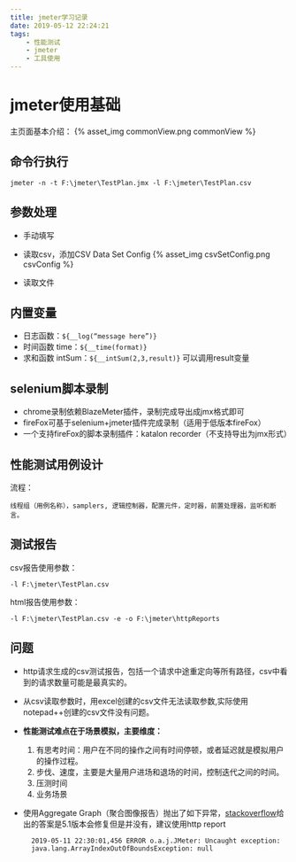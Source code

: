 ```yaml
---
title: jmeter学习记录
date: 2019-05-12 22:24:21
tags:
    - 性能测试
    - jmeter
    - 工具使用
---
```


# jmeter使用基础
主页面基本介绍：
{% asset_img commonView.png commonView %}

## 命令行执行

    jmeter -n -t F:\jmeter\TestPlan.jmx -l F:\jmeter\TestPlan.csv

## 参数处理
* 手动填写
* 读取csv，添加CSV Data Set Config 
{% asset_img csvSetConfig.png csvConfig %}

* 读取文件

## 内置变量
- 日志函数：`${__log(“message here”)}`
- 时间函数 time：`${__time(format)}`
- 求和函数 intSum：`${__intSum(2,3,result)}` 可以调用result变量

## selenium脚本录制
* chrome录制依赖BlazeMeter插件，录制完成导出成jmx格式即可
* fireFox可基于selenium+jmeter插件完成录制（适用于低版本fireFox）
* 一个支持fireFox的脚本录制插件：katalon recorder（不支持导出为jmx形式）

## 性能测试用例设计
流程：

    线程组（用例名称），samplers, 逻辑控制器，配置元件，定时器，前置处理器，监听和断言。

## 测试报告
csv报告使用参数：

    -l F:\jmeter\TestPlan.csv
html报告使用参数：

    -l F:\jmeter\TestPlan.csv -e -o F:\jmeter\httpReports



## 问题
- http请求生成的csv测试报告，包括一个请求中途重定向等所有路径，csv中看到的请求数量可能是最真实的。
- 从csv读取参数时，用excel创建的csv文件无法读取参数,实际使用notepad++创建的csv文件没有问题。
- **性能测试难点在于场景模拟，主要维度：**
    1. 有思考时间：用户在不同的操作之间有时间停顿，或者延迟就是模拟用户的操作过程。
    2. 步伐、速度，主要是大量用户进场和退场的时间，控制迭代之间的时间。
    3. 压测时间
    4. 业务场景
- 使用Aggregate Graph（聚合图像报告）抛出了如下异常，[stackoverflow][]给出的答案是5.1版本会修复但是并没有，建议使用http report
    
        2019-05-11 22:30:01,456 ERROR o.a.j.JMeter: Uncaught exception: 
        java.lang.ArrayIndexOutOfBoundsException: null



[stackoverflow]: https://stackoverflow.com/questions/52755372/unable-to-display-aggregate-graph-within-jmeter
